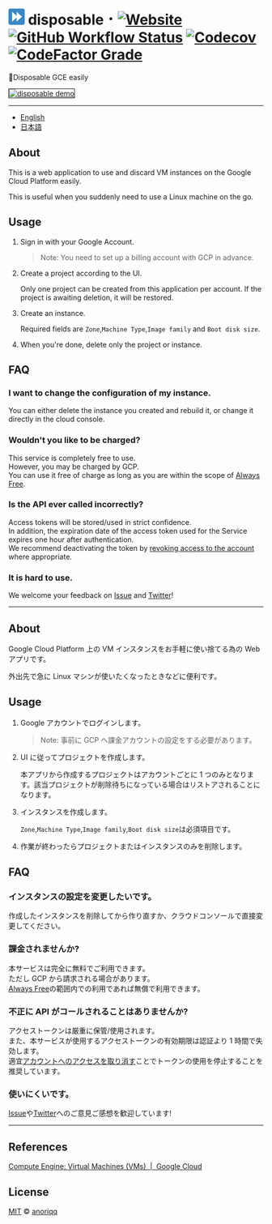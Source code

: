 # ![logo](https://github.com/anoriqq/disposable/blob/0a5b8e54d65040c8009fffadc1df22a3439b03a7/public/favicon-32x32.png?raw=true) disposable ･ [![Website](https://img.shields.io/website?down_message=down&label=disposable.anoriqq.com&style=flat-square&up_message=up&url=https%3A%2F%2Fdisposable.anoriqq.com)](https://disposable.anoriqq.com) [![GitHub Workflow Status](https://img.shields.io/github/workflow/status/anoriqq/disposable/CI?label=CI&style=flat-square)](https://github.com/anoriqq/disposable/actions) [![Codecov](https://img.shields.io/codecov/c/github/anoriqq/disposable?logo=a&style=flat-square)](https://codecov.io/gh/anoriqq/disposable) [![CodeFactor Grade](https://img.shields.io/codefactor/grade/github/anoriqq/disposable?style=flat-square)](https://www.codefactor.io/repository/github/anoriqq/disposable)

📎Disposable GCE easily

<a
  href="https://youtu.be/GH1kX_5TNKw"
  target="_blank">
<img
    src="https://github.com/anoriqq/disposable/blob/master/public/disposable-demo.gif?raw=true"
    alt="disposable demo"
    width="240"
    height="180"
    border="1"
  />
</a>

---

- [English](#About)
- [日本語](#About-1)

## About

This is a web application to use and discard VM instances on the Google Cloud Platform easily.

This is useful when you suddenly need to use a Linux machine on the go.

## Usage

1. Sign in with your Google Account.

   > Note: You need to set up a billing account with GCP in advance.

1. Create a project according to the UI.

   Only one project can be created from this application per account. If the project is awaiting deletion, it will be restored.

1. Create an instance.

   Required fields are `Zone`,`Machine Type`,`Image family` and `Boot disk size`.

1. When you're done, delete only the project or instance.

## FAQ

### I want to change the configuration of my instance.

You can either delete the instance you created and rebuild it, or change it directly in the cloud console.

### Wouldn't you like to be charged?

This service is completely free to use.  
However, you may be charged by GCP.  
You can use it free of charge as long as you are within the scope of [Always Free](https://cloud.google.com/free/docs/gcp-free-tier).

### Is the API ever called incorrectly?

Access tokens will be stored/used in strict confidence.  
In addition, the expiration date of the access token used for the Service expires one hour after authentication.  
We recommend deactivating the token by [revoking access to the account](https://myaccount.google.com/permissions) where appropriate.

### It is hard to use.

We welcome your feedback on [Issue](https://github.com/anoriqq/disposable/issues/new) and [Twitter](https://twitter.com/anoriqq)!

---

## About

Google Cloud Platform 上の VM インスタンスをお手軽に使い捨てる為の Web アプリです。

外出先で急に Linux マシンが使いたくなったときなどに便利です。

## Usage

1. Google アカウントでログインします。

   > Note: 事前に GCP へ課金アカウントの設定をする必要があります。

1. UI に従ってプロジェクトを作成します。

   本アプリから作成するプロジェクトはアカウントごとに 1 つのみとなります。該当プロジェクトが削除待ちになっている場合はリストアされることになります。

1. インスタンスを作成します。

   `Zone`,`Machine Type`,`Image family`,`Boot disk size`は必須項目です。

1. 作業が終わったらプロジェクトまたはインスタンスのみを削除します。

## FAQ

### インスタンスの設定を変更したいです。

作成したインスタンスを削除してから作り直すか、クラウドコンソールで直接変更してください。

### 課金されませんか?

本サービスは完全に無料でご利用できます。  
ただし GCP から請求される場合があります。  
[Always Free](https://cloud.google.com/free/docs/gcp-free-tier)の範囲内での利用であれば無償で利用できます。

### 不正に API がコールされることはありませんか?

アクセストークンは厳重に保管/使用されます。  
また、本サービスが使用するアクセストークンの有効期限は認証より 1 時間で失効します。  
適宜[アカウントへのアクセスを取り消す](https://myaccount.google.com/permissions)ことでトークンの使用を停止することを推奨しています。

### 使いにくいです。

[Issue](https://github.com/anoriqq/disposable/issues/new)や[Twitter](https://twitter.com/anoriqq)へのご意見ご感想を歓迎しています!

---

## References

[Compute Engine: Virtual Machines (VMs)  |  Google Cloud](https://cloud.google.com/compute)

## License

[MIT](https://github.com/anoriqq/disposable/blob/9433a614e97877da98a7141f08fa8c02912d82cb/LICENSE) &copy; [anoriqq](https://github.com/anoriqq)
